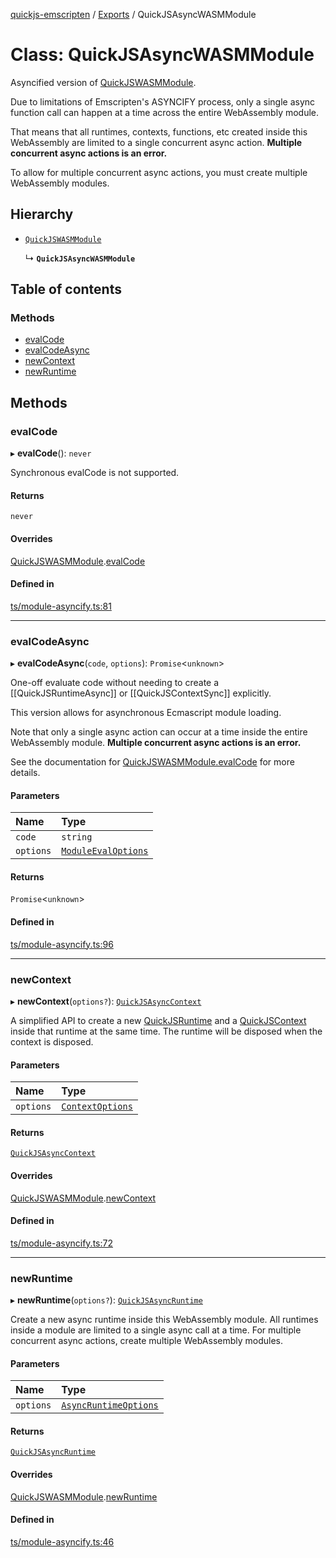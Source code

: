[quickjs-emscripten](../README.md) / [Exports](../modules.md) / QuickJSAsyncWASMModule

# Class: QuickJSAsyncWASMModule

Asyncified version of [QuickJSWASMModule](QuickJSWASMModule.md).

Due to limitations of Emscripten's ASYNCIFY process, only a single async
function call can happen at a time across the entire WebAssembly module.

That means that all runtimes, contexts, functions, etc created inside this
WebAssembly are limited to a single concurrent async action.
**Multiple concurrent async actions is an error.**

To allow for multiple concurrent async actions, you must create multiple WebAssembly
modules.

## Hierarchy

- [`QuickJSWASMModule`](QuickJSWASMModule.md)

  ↳ **`QuickJSAsyncWASMModule`**

## Table of contents

### Methods

- [evalCode](QuickJSAsyncWASMModule.md#evalcode)
- [evalCodeAsync](QuickJSAsyncWASMModule.md#evalcodeasync)
- [newContext](QuickJSAsyncWASMModule.md#newcontext)
- [newRuntime](QuickJSAsyncWASMModule.md#newruntime)

## Methods

### evalCode

▸ **evalCode**(): `never`

Synchronous evalCode is not supported.

#### Returns

`never`

#### Overrides

[QuickJSWASMModule](QuickJSWASMModule.md).[evalCode](QuickJSWASMModule.md#evalcode)

#### Defined in

[ts/module-asyncify.ts:81](https://github.com/yourWaifu/quickjs-emscripten/blob/main/ts/module-asyncify.ts#L81)

___

### evalCodeAsync

▸ **evalCodeAsync**(`code`, `options`): `Promise`<`unknown`\>

One-off evaluate code without needing to create a [[QuickJSRuntimeAsync]] or
[[QuickJSContextSync]] explicitly.

This version allows for asynchronous Ecmascript module loading.

Note that only a single async action can occur at a time inside the entire WebAssembly module.
**Multiple concurrent async actions is an error.**

See the documentation for [QuickJSWASMModule.evalCode](QuickJSWASMModule.md#evalcode) for more details.

#### Parameters

| Name | Type |
| :------ | :------ |
| `code` | `string` |
| `options` | [`ModuleEvalOptions`](../interfaces/ModuleEvalOptions.md) |

#### Returns

`Promise`<`unknown`\>

#### Defined in

[ts/module-asyncify.ts:96](https://github.com/yourWaifu/quickjs-emscripten/blob/main/ts/module-asyncify.ts#L96)

___

### newContext

▸ **newContext**(`options?`): [`QuickJSAsyncContext`](QuickJSAsyncContext.md)

A simplified API to create a new [QuickJSRuntime](QuickJSRuntime.md) and a
[QuickJSContext](QuickJSContext.md) inside that runtime at the same time. The runtime will
be disposed when the context is disposed.

#### Parameters

| Name | Type |
| :------ | :------ |
| `options` | [`ContextOptions`](../interfaces/ContextOptions.md) |

#### Returns

[`QuickJSAsyncContext`](QuickJSAsyncContext.md)

#### Overrides

[QuickJSWASMModule](QuickJSWASMModule.md).[newContext](QuickJSWASMModule.md#newcontext)

#### Defined in

[ts/module-asyncify.ts:72](https://github.com/yourWaifu/quickjs-emscripten/blob/main/ts/module-asyncify.ts#L72)

___

### newRuntime

▸ **newRuntime**(`options?`): [`QuickJSAsyncRuntime`](QuickJSAsyncRuntime.md)

Create a new async runtime inside this WebAssembly module. All runtimes inside a
module are limited to a single async call at a time. For multiple
concurrent async actions, create multiple WebAssembly modules.

#### Parameters

| Name | Type |
| :------ | :------ |
| `options` | [`AsyncRuntimeOptions`](../interfaces/AsyncRuntimeOptions.md) |

#### Returns

[`QuickJSAsyncRuntime`](QuickJSAsyncRuntime.md)

#### Overrides

[QuickJSWASMModule](QuickJSWASMModule.md).[newRuntime](QuickJSWASMModule.md#newruntime)

#### Defined in

[ts/module-asyncify.ts:46](https://github.com/yourWaifu/quickjs-emscripten/blob/main/ts/module-asyncify.ts#L46)
